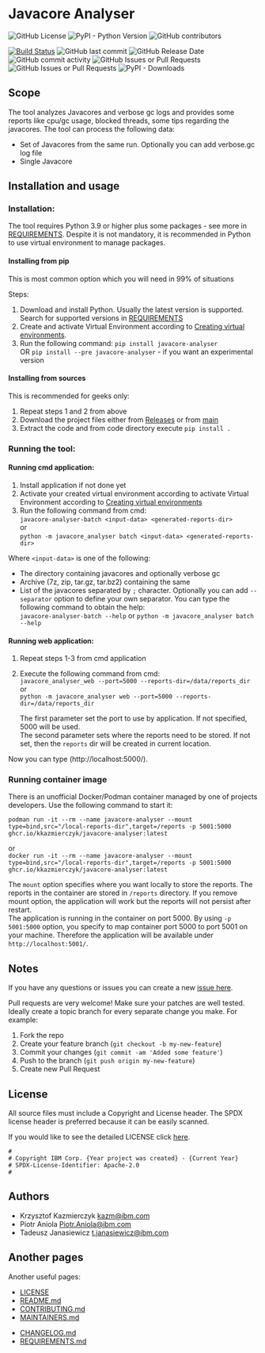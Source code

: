 <!-- This should be the location of the title of the repository, normally the short name -->
# Javacore Analyser

![GitHub License](https://img.shields.io/github/license/IBM/javacore-analyser)
![PyPI - Python Version](https://img.shields.io/pypi/pyversions/javacore-analyser)
![GitHub contributors](https://img.shields.io/github/contributors/IBM/javacore-analyser)  
<!-- Build Status, is a great thing to have at the top of your repository, it shows that you take your CI/CD as first class citizens -->
[![Build Status](https://app.travis-ci.com/IBM/javacore-analyser.svg?token=w3i4X11XppEi2tJQsxDb&branch=main)](https://app.travis-ci.com/IBM/javacore-analyser)
![GitHub last commit](https://img.shields.io/github/last-commit/IBM/javacore-analyser)
![GitHub Release Date](https://img.shields.io/github/release-date/IBM/javacore-analyser)
![GitHub commit activity](https://img.shields.io/github/commit-activity/t/IBM/javacore-analyser)
![GitHub Issues or Pull Requests](https://img.shields.io/github/issues-pr/IBM/javacore-analyser)
![GitHub Issues or Pull Requests](https://img.shields.io/github/issues-pr-closed/IBM/javacore-analyser)
![PyPI - Downloads](https://img.shields.io/pypi/dm/javacore-analyser)


<!-- Not always needed, but a scope helps the user understand in a short sentance like below, why this repo exists -->
## Scope

The tool analyzes Javacores and verbose gc logs and provides some reports like cpu/gc usage, blocked threads, some tips regarding the javacores. The tool can process the following data:
* Set of Javacores from the same run. Optionally you can add verbose.gc log file
* Single Javacore

  
<!-- A more detailed Usage or detailed explaination of the repository here -->
## Installation and usage

### Installation:
The tool requires Python 3.9 or higher plus some packages - see more in [REQUIREMENTS](REQUIREMENTS.md). 
Despite it is not mandatory, it is recommended in Python to use virtual environment to manage packages.

#### Installing from pip
This is most common option which you will need in 99% of situations  

Steps:
1. Download and install Python. Usually the latest version is supported. Search for supported versions in 
[REQUIREMENTS](REQUIREMENTS.md)
2. Create and activate Virtual Environment according to [Creating virtual environments](https://docs.python.org/3/tutorial/venv.html#creating-virtual-environments).
3. Run the following command:
   `pip install javacore-analyser`  
    OR
   `pip install --pre javacore-analyser` - if you want an experimental version


#### Installing from sources
This is recommended for geeks only:
1. Repeat steps 1 and 2 from above
2. Download the project files either from [Releases](https://github.com/IBM/javacore-analyser/releases) or from [main](https://github.com/IBM/javacore-analyser/archive/refs/heads/main.zip)
3. Extract the code and from code directory execute
   `pip install .`

### Running the tool:

#### Running cmd application: 
1. Install application if not done yet
2. Activate your created virtual environment according to activate Virtual Environment according to [Creating virtual environments](https://docs.python.org/3/tutorial/venv.html#creating-virtual-environments)
3. Run the following command from cmd:  
`javacore-analyser-batch <input-data> <generated-reports-dir>`  
or  
`python -m javacore_analyser batch <input-data> <generated-reports-dir>`  

Where `<input-data>` is one of the following:
* The directory containing javacores and optionally verbose gc
* Archive (7z, zip, tar.gz, tar.bz2) containing the same
* List of the javacores separated by `;` character. Optionally you can add `--separator` option to define your own separator.
You can type the following command to obtain the help:  
`javacore-analyser-batch --help` or `python -m javacore_analyser batch --help`

#### Running web application:
1. Repeat steps 1-3 from cmd application
2. Execute the following command from cmd:  
  `javacore_analyser_web --port=5000 --reports-dir=/data/reports_dir`  
     or  
  `python -m javacore_analyser web --port=5000 --reports-dir=/data/reports_dir`  


   The first parameter set the port to use by application. If not specified, 5000 will be used.  
   The second parameter sets where the reports need to be stored. If not set, then the `reports` dir will be created in current location.  

Now you can type (http://localhost:5000/).  

### Running container image
There is an unofficial Docker/Podman container managed by one of projects developers. Use the following command 
to start it:

`podman run -it --rm --name javacore-analyser --mount type=bind,src="/local-reports-dir",target=/reports -p 5001:5000 ghcr.io/kkazmierczyk/javacore-analyser:latest`

or  
`docker run -it --rm --name javacore-analyser --mount type=bind,src="/local-reports-dir",target=/reports -p 5001:5000 ghcr.io/kkazmierczyk/javacore-analyser:latest`  

The `mount` option specifies where you want locally to store the reports. The reports in the container are stored in 
`/reports` directory. If you remove mount option, the application will work but the reports will not persist after 
restart.  
The application is running in the container on port 5000. By using `-p 5001:5000` option, you specify to map container 
port 5000 to port 5001 on your machine. Therefore the application will be available under `http://localhost:5001/`.
 
<!-- The following are OPTIONAL, but strongly suggested to have in your repository. -->
<!--
* [dco.yml](.github/dco.yml) - This enables DCO bot for you, please take a look https://github.com/probot/dco for more details.
* [travis.yml](.travis.yml) - This is a example `.travis.yml`, please take a look https://docs.travis-ci.com/user/tutorial/ for more details.
-->

<!-- A notes section is useful for anything that isn't covered in the Usage or Scope. Like what we have below. -->
## Notes

<!--
**NOTE: This repository has been configured with the [DCO bot](https://github.com/probot/dco).
When you set up a new repository that uses the Apache license, you should
use the DCO to manage contributions. The DCO bot will help enforce that.
Please contact one of the IBM GH Org stewards.**
-->


<!-- Questions can be useful but optional, this gives you a place to say, "This is how to contact this project maintainers or create PRs -->
If you have any questions or issues you can create a new [issue here][issues].

Pull requests are very welcome! Make sure your patches are well tested.
Ideally create a topic branch for every separate change you make. For
example:

1. Fork the repo
2. Create your feature branch (`git checkout -b my-new-feature`)
3. Commit your changes (`git commit -am 'Added some feature'`)
4. Push to the branch (`git push origin my-new-feature`)
5. Create new Pull Request

## License

All source files must include a Copyright and License header. The SPDX license header is 
preferred because it can be easily scanned.

If you would like to see the detailed LICENSE click [here](LICENSE).

```text
#
# Copyright IBM Corp. {Year project was created} - {Current Year}
# SPDX-License-Identifier: Apache-2.0
#
```
## Authors

* Krzysztof Kazmierczyk <kazm@ibm.com>
* Piotr Aniola <Piotr.Aniola@ibm.com>
* Tadeusz Janasiewicz <t.janasiewicz@ibm.com>

[issues]: https://github.com/IBM/javacore-analyser/issues/new

## Another pages

Another useful pages:
* [LICENSE](LICENSE)
* [README.md](README.md)
* [CONTRIBUTING.md](CONTRIBUTING.md)
* [MAINTAINERS.md](MAINTAINERS.md)
<!-- A Changelog allows you to track major changes and things that happen, https://github.com/github-changelog-generator/github-changelog-generator can help automate the process -->
* [CHANGELOG.md](CHANGELOG.md)
* [REQUIREMENTS.md](REQUIREMENTS.md)
